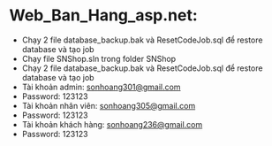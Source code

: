 # Web_Ban_Hang_asp.net:
+ Chạy 2 file database_backup.bak và ResetCodeJob.sql để restore database và tạo job
+ Chạy file SNShop.sln trong folder SNShop
+ Chạy 2 file database_backup.bak và ResetCodeJob.sql để restore database và tạo job
+ Tài khoản admin: sonhoang301@gmail.com 
+ Password: 123123
+ Tài khoản nhân viên: sonhoang305@gmail.com 
+ Password: 123123
+ Tài khoản khách hàng: sonhoang236@gmail.com 
+ Password: 123123

